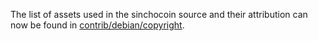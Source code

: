 The list of assets used in the sinchocoin source and their attribution can now be found in [contrib/debian/copyright](../contrib/debian/copyright).
